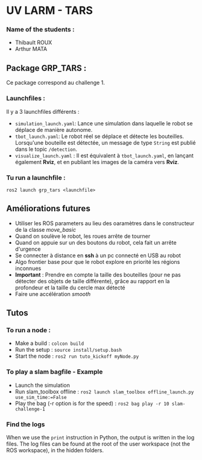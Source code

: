 # UV LARM - TARS

### Name of the students :

- Thibault ROUX
- Arthur MATA

## Package GRP_TARS :

Ce package correspond au challenge 1.

### Launchfiles :

Il y a 3 launchfiles différents :

- `simulation_launch.yaml`: Lance une simulation dans laquelle le robot se déplace de manière autonome.
- `tbot_launch.yaml`: Le robot réel se déplace et détecte les bouteilles. Lorsqu'une bouteille est détectée, un message de type `String` est publié dans le topic `/detection`.
- `visualize_launch.yaml` : Il est équivalent à `tbot_launch.yaml`, en lançant également **Rviz**, et en publiant les images de la caméra vers **Rviz**.

### Tu run a launchfile :

```
ros2 launch grp_tars <launchfile>
```

## Améliorations futures

- Utiliser les ROS parameters au lieu des oaramètres dans le constructeur de la classe _move_basic_
- Quand on soulève le robot, les roues arrête de tourner
- Quand on appuie sur un des boutons du robot, cela fait un arrête d'urgence
- Se connecter à distance en **ssh** à un pc connecté en USB au robot
- Algo frontier base pour que le robot explore en priorité les régions inconnues
- **Important** : Prendre en compte la taille des bouteilles (pour ne pas détecter des objets de taille différente), grâce au rapport en la profondeur et la taille du cercle max détecté
- Faire une accélération _smooth_

## Tutos

### To run a node :

- Make a build : `colcon build`
- Run the setup : `source install/setup.bash`
- Start the node : `ros2 run tuto_kickoff myNode.py`

### To play a slam bagfile - Example

- Launch the simulation
- Run slam_toolbox offline : `ros2 launch slam_toolbox offline_launch.py use_sim_time:=False`
- Play the bag (-r option is for the speed) : `ros2 bag play -r 10 slam-challenge-1`

### Find the logs

When we use the `print` instruction in Python, the output is written in the log files.
The log files can be found at the root of the user workspace (not the ROS workspace), in the hidden folders.
